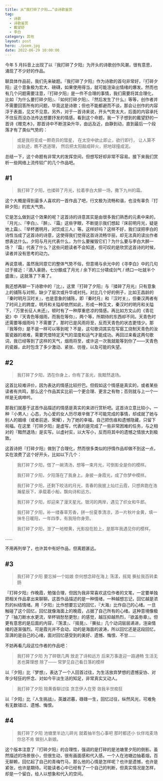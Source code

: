 ```yaml
---
title: 从“我打碎了夕阳……”谈诗歌鉴赏
tag:
  - 诗歌
  - 诗歌鉴赏
  - 戴望舒
  - 李白
category: 其他
layout: post
hero: ./poem.jpg
date: 2022-06-29 10:00:00
---
```


今年 5 月抖音上出现了以『我打碎了夕阳』为开头的诗歌创作风潮，很有意思，涌现了不少好的作品。

聊具体作品前，我们先来破题。『我打碎了夕阳』作为诗歌的首句非常好，『打碎夕阳』这个意象极为宏大、磅礴，如果使用得当，就可能渲染出情绪的爆发。然而也有几个问题需要注意，『打碎夕阳』是一件不合理的事情，我们需要将其合理化，比如『为什么要打碎夕阳』、『如何打碎夕阳』、『然后发生了什么』等等，创作者并不需要回答所有的问题，毕竟这是诗歌；但也不能都避而不谈，那会让创作的内容浮于表面，见文不见意。另外，对于一首诗来说，开头气势太大，后面的内容承托不住反而没办法传达想要抒发的情感。看到这个命题，我一下子想到的戴望舒的一首诗《赠克木》，那首诗中不断渲染升华，由远及近，由静到动，直到最后一个段落才有了类似气势的：

> 或是我将变成一颗奇异的彗星，
> 在太空中欲止即止，欲行即行，
> 让人算不出轨迹，瞧不透道理，
> 然后把太阳敲成碎火，把地球撞成泥。

总结一下，这个命题有非常大的发挥空间，但想写好却非常不容易。接下来我们赏析一些网络上流传较广的几个作品吧。

## #1

> 我打碎了夕阳，也揉碎了月光，拉着李白大醉一场，撒下九州的霜。

这个大概是得到最多人喜欢的一首作品了吧，行文极为流畅和谐，也没有辜负『打碎夕阳』的宏大气势。

它是怎么做到这个效果的呢？这首诗的诗意其实是由很多我们熟悉的元素中来的，『月光』、『李白』、『醉』、『霜』这些字眼，不断提示我们想起『床前明月光，疑是地上霜』、『举杯邀明月，对饮成三人』等。这样好吗？这样不好，我们误把李白的诗性当成了这首诗的诗意，这使得我们觉得这首诗流畅华丽，却无法真的读出作者想表达什么。夕阳与月光代表什么，为什么要摧毁它们？为什么要与李白大醉一场？『霜』代表了什么？这些问题读者不会知道，但可叹的是欣赏这首诗的时候，读者并没有思考的动力。

再说意境，虽然我同意它的整体气势不俗，但意境与余光中的《寻李白》中的几句过于接近：『酒入豪肠，七分酿成了月光 / 余下的三分啸成剑气 / 绣口一吐就半个盛唐』，这就落了下乘了。

我还想再聊一下诗歌中的『比』，这里『打碎了夕阳』与『揉碎了月光』只有意象上的铺陈与对照，缺少了层次或升华或衬托。对比几个好的例子，比如王昌龄的『秦时明月汉时关』，也是意象的铺陈，即『秦时月』和『汉时关』，但秦汉两者有了时间上的跨度，明月和关隘却依然如此，形成一种互文，秦汉时的明月和关隘下，『万里长征人未还』，顿时有了一种厚重悲凉的情感。再比如方文山的《青花瓷》中『天青色等烟雨，而我在等你』，两个等，所期待的东西却不同。天青色时还需要等烟雨吗？不需要了，那时已是风雨将至，反而天青色的状态更惜少。那『我等你』是不是一样可以等到呢？不是，这句歌词其实在写窑工烧制天青色的汝窑瓷器的艰难，需要凭借特定天气的湿度和运气才能成功。再回过来看这两句歌词，我已经等到了这样的天气，烟雨将至，或许这一次我就能等到你了——天青色的瓷器，此时包含了多少激动、紧张、彷徨，以及可能的失望。

## #2

> 我打碎了夕阳，洒在你身上，你有了圣光，我黯然退场。

这首比较难评价，因为表达的情感比较拧巴。但假如这个情感是真实的，或者某些读者有共鸣，那么这个作品其实比前一个更合理、更言之有物；否则就与上一个一样是无病呻吟。

那我们就基于这首作品描述的情感是真实的来进行赏析吧。这首诗立意比较小，一种『小男人』心态，为心爱的女人历尽艰辛做了不可能完成的事情，却成就了她与别人的姻缘（或者前途、荣耀），为了她的幸福，自己把伤痕和遗憾隐藏，只留下祝福。在这里『打碎夕阳』是虚写，代表的是完成了一些非常困难的任务，与之相对的『黯然退场』是实写。以虚衬实，以大写小，反而将其中的遗憾之情放大到极致。

这首诗把『打碎夕阳』做到了合理化，然而很多类似的抒情作品却做不到这一点，实在浪费了这个好开头，比如以下几个：

> 我打碎了夕阳，借了一碗清汤，想等一束月光，可倒影全是你的模样。
>
> 我打碎了夕阳，夕阳落在了我身上。身披一身霞光，成了你梦中模样。
>
> 我打碎了夕阳，还剩下皎洁的月光，青春的我披上灿烂云霞，只想奔跑在浩瀚星辰下，承载着小船，飘向诗和远方。
>
> 我打碎了夕阳，却迎来了漫天星光。银河的两岸，遇见了织女和牛郎。
>
> 我打碎了夕阳，补一缕春草芳香，拼一份夏季清凉，添一片秋叶金黄，填一抹冬日暖阳，一年四季，有我陪你身旁。
>
> 我打碎了夕阳，泄了一地橙黄，光影投在脸上，是那年我遇见你的模样。

……

不用再列举了，也许其中有好作品，但离题甚远。

## #3

> 我打碎了夕阳
> 要忘掉一个姑娘
> 奈何想念碎在海上
> 荡漾，摇晃
> 撕扯我百转柔肠

『打碎夕阳』作晚霞，勉强合理，但因为我非常喜欢这位作者的文笔，一定要单独把相关作品拿出来聊聊。这首作品描述的是一种情绪，一种越想忘记，回忆越是浓烈的纠结情绪。用『夕阳』比作想要忘记的回忆，『大海』比作自己的心绪。一旦触碰了这个回忆，回忆就像海面上的晚霞，占据了自己所有的心绪。这种意境像极了『抽刀断水水更流，举杯销愁愁更愁』的感觉，越压抑越热烈，『欲盖弥章』。但更有意思的是后面的内容，『荡漾』、『摇晃』、『撕扯』几个动词层层递进，渲染情绪的逐渐强烈。可是霞光并不会动，动的是海面的波涛，所以回忆还是这段回忆，澎湃的是自己的心绪，面对回忆感受到的美好、遗憾、悔恨、不甘……

不妨再看几段这位作者的作品吧：

> 我打碎了夕阳
> 为了碎银几两
> 放走了诗和远方
> 后来万事逢迎一路通畅
> 生活无恙也算理想
> 除了——
> 常梦见自己看日落的模样

以『夕阳』比『梦想』，表达了一个人回首过往，为生活放弃梦想的遗憾妥协、对年少轻狂的怀念、对如今平淡生活的知足，非常真实又动人。

> 我打碎了夕阳
> 陪黄昏聊过往
> 贪念伊人在旁
> 敛我半世痴狂

以『夕阳』比『人生挑战』，英雄迟暮，碌碌一生，回忆过往，纵然风光，可难免有无数错过、遗憾、悔恨。

## #4

> 我打碎了夕阳
> 池塘里半边儿碎光
> 就着抽半包心事吧
> 那时都还小
> 伙伴戏麦场
> 你总不肯
> 做别人新娘。

这个版本注意了『打碎夕阳』的合理性，强调的是打碎的是池塘里夕阳的倒影。虽然描述的场景很小，但很生动，很有画面感和代入感。一个人在池塘边抽着烟，百无聊赖，回忆起了自己的青梅竹马，那么他的心情是怎样呢？也许是遗憾，也许是紧张，也许是期待。可能读者心中已经有了一个自己的判断，但真实情况是怎样，却是一个留白，给人以想象和代入的空间。
